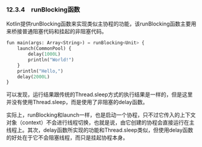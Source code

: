 ### 12.3.4　runBlocking函数

Kotlin提供runBlocking函数来实现类似主协程的功能，该runBlocking函数主要用来桥接普通阻塞代码和挂起的非阻塞代码。

```python
fun main(args: Array<String>) = runBlocking<Unit> {
    launch(CommonPool) {
        delay(1000L)
        println("World!")
    }
    println("Hello,")
    delay(2000L)
}
```

可以发现，运行结果跟传统的Thread.sleep方式的执行结果是一样的，但是这里并没有使用Thread.sleep，而是使用了非阻塞的delay函数。

实际上，runBlocking和launch一样，也是启动一个协程，只不过它传入的上下文对象（context）不会进行线程切换，也就是说，由它创建的协程会直接运行在主线程上。其次，delay函数所实现的功能和Thread.sleep类似，但使用delay函数的好处在于它不会阻塞线程，而只是挂起协程本身。

